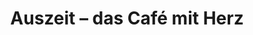 ---
title: "Auszeit – das Café mit Herz"
url: /ebergoetzen/auszeit-das-cafe-mit-herz/
shop: Bäckerei
---